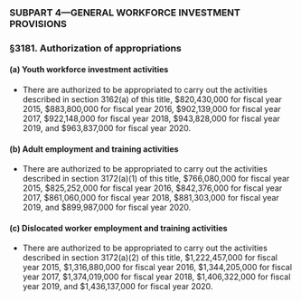 ### SUBPART 4—GENERAL WORKFORCE INVESTMENT PROVISIONS

### §3181. Authorization of appropriations
#### (a) Youth workforce investment activities
* There are authorized to be appropriated to carry out the activities described in section 3162(a) of this title, $820,430,000 for fiscal year 2015, $883,800,000 for fiscal year 2016, $902,139,000 for fiscal year 2017, $922,148,000 for fiscal year 2018, $943,828,000 for fiscal year 2019, and $963,837,000 for fiscal year 2020.

#### (b) Adult employment and training activities
* There are authorized to be appropriated to carry out the activities described in section 3172(a)(1) of this title, $766,080,000 for fiscal year 2015, $825,252,000 for fiscal year 2016, $842,376,000 for fiscal year 2017, $861,060,000 for fiscal year 2018, $881,303,000 for fiscal year 2019, and $899,987,000 for fiscal year 2020.

#### (c) Dislocated worker employment and training activities
* There are authorized to be appropriated to carry out the activities described in section 3172(a)(2) of this title, $1,222,457,000 for fiscal year 2015, $1,316,880,000 for fiscal year 2016, $1,344,205,000 for fiscal year 2017, $1,374,019,000 for fiscal year 2018, $1,406,322,000 for fiscal year 2019, and $1,436,137,000 for fiscal year 2020.